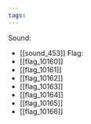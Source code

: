 ```yaml
---
tags:
---
```

Sound:
- [[sound_453]]
Flag:
- [[flag_10160]]
- [[flag_10161]]
- [[flag_10162]]
- [[flag_10163]]
- [[flag_10164]]
- [[flag_10165]]
- [[flag_10166]]
